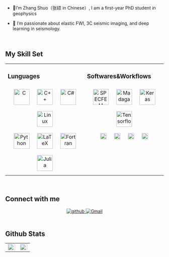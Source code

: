 - 👋I’m Zhang Shuo（张硕 in Chinese）, I am a first-year PhD student in geophysics
  
- 👀 I’m passionate about elastic FWI, 3C seismic imaging, and deep learning in seismology.  
  
  

<br/>  


## My Skill Set  
<table><tr><td valign="top" width="50%">

### Lunguages  
<div align="center">  
  <a href="https://www.cprogramming.com/" target="_blank"><img style="margin: 10px" src="https://profilinator.rishav.dev/skills-assets/c-original.svg" alt="C" height="50" /></a>  
  <a href="https://www.cplusplus.com/" target="_blank"><img style="margin: 10px" src="https://profilinator.rishav.dev/skills-assets/cplusplus-original.svg" alt="C++" height="50" /></a>  
  <a href="https://docs.microsoft.com/en-us/dotnet/csharp/" target="_blank"><img style="margin: 10px" src="https://profilinator.rishav.dev/skills-assets/csharp-original.svg" alt="C#" height="50" /></a> 
  <a href="https://www.linux.org/" target="_blank"><img style="margin: 10px" src="https://profilinator.rishav.dev/skills-assets/linux-original.svg" alt="Linux" height="50" /></a>  
  <br/>
  <a href="https://www.python.org/" target="_blank"><img style="margin: 10px" src="https://profilinator.rishav.dev/skills-assets/python-original.svg" alt="Python" height="50" /></a>  
  <a href="https://www.latex-project.org/" target="_blank"><img style="margin: 10px" src="https://profilinator.rishav.dev/skills-assets/latex.png" alt="LaTeX" height="50" /></a>  
  <a href="https://fortran-lang.org/" target="_blank"><img style="margin: 10px" src="https://fortran-lang.org/_static/fortran-logo-256x256.png" alt="Fortran" height="50" /></a>  
  <a href="https://julialang.org/" target="_blank"><img style="margin: 10px" src="https://julialang.org/assets/infra/logo.svg" alt="Julia" height="50" /></a>  
  
</div>

</td><td valign="top" width="50%">


### Softwares&Workflows

<div align="center">
   <a href="https://github.com/SPECFEM" target="_blank"><img style="margin: 10px" src="https://avatars.githubusercontent.com/u/39521526?s=200&v=4" alt="SPECFEM" height="50" /></a>
  <a href="https://reproducibility.org/wiki/Main_Page" target="_blank"><img style="margin: 10px" src="https://upload.wikimedia.org/wikipedia/en/thumb/3/3e/Madagascar_2x.png/200px-Madagascar_2x.png" alt="Madagascar" height="50" /></a>
  <a href="https://keras.io" target="_blank"><img style="margin: 10px" src="https://keras.io/img/logo.png" alt="Keras" height="50" /></a>
  <a href="https://www.tensorflow.org" target="_blank"><img style="margin: 10px" src="https://www.gstatic.com/devrel-devsite/prod/ve7ce216351f398481fccad3cbbc60c699e78bde8533bfe4daa150955665bb2bf/tensorflow/images/lockup.svg" alt="Tensorflow" height="50" /></a>
  <br/>
  <a href="https://github.com/daniel-koehn/DENISE-Black-Edition" target="_blank"><img style="margin: 10px" src="https://img.shields.io/badge/DENISE-Black Edition-blue" alt="DENISE" height="20" /></a>
  <a href="https://github.com/slimgroup/JUDI.jl" target="_blank"><img style="margin: 10px" src="https://img.shields.io/badge/JUDI-orange" alt="JUDI" height="20" /></a>
  <a href="https://wiki.seismic-unix.org/start" target="_blank"><img style="margin: 10px" src="https://img.shields.io/badge/Seismic Unix-yellow" alt="Seismic Unix" height="20" /></a>
  <a href="https://en.wikipedia.org/wiki/High-performance_computing" target="_blank"><img style="margin: 10px" src="https://img.shields.io/badge/HPC-orange" alt="CUDA" height="20" /></a>
</div>

</td></tr></table>  

<br/>  


## Connect with me  
<div align="center">
<a href="https://github.com/zhangxiaoshuotttt" target="_blank">
<img src=https://img.shields.io/badge/github-%2324292e.svg?&style=for-the-badge&logo=github&logoColor=white alt=github style="margin-bottom: 5px;" />
</a>
<a href="mailto:tozhangshuo961203@gmail.com" target="_blank"><img src="https://img.shields.io/badge/Gmail-%23D14836.svg?&style=for-the-badge&logo=gmail&logoColor=white" alt="Gmail" style="margin-bottom: 5px;" /></a>
</div>  
  

<br/>  


## Github Stats  
<table><tr><td valign="top" width="50%">

<img src="https://github-readme-stats.vercel.app/api?username=zhangxiaoshuotttt&show_icons=true&count_private=true&hide_border=true" align="left" style="width: 100%" />

</td><td valign="top" width="50%">

<img src="https://github-readme-stats.vercel.app/api/top-langs/?username=zhangxiaoshuotttt&hide_border=true&layout=compact" align="left" style="width: 100%" />

</td></tr></table>  

<br/>  

  


<br/>  


<br />

